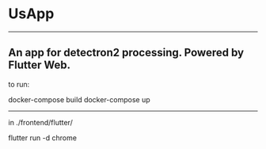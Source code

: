 # UsApp

-------------

An app for detectron2 processing. Powered by Flutter Web.
-------------

to run:

docker-compose build
docker-compose up

-------------
in ./frontend/flutter/ 

flutter run -d chrome